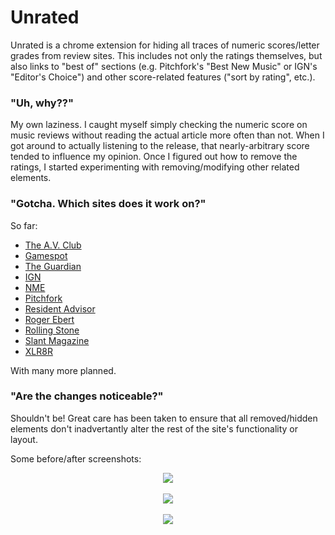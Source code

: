 # Unrated
Unrated is a chrome extension for hiding all traces of numeric scores/letter grades from review sites. This includes not only the ratings themselves, but also links to "best of" sections (e.g. Pitchfork's "Best New Music" or IGN's "Editor's Choice") and other score-related features ("sort by rating", etc.).

### "Uh, why??"
My own laziness. I caught myself simply checking the numeric score on music reviews without reading the actual article more often than not. When I got around to actually listening to the release, that nearly-arbitrary score tended to influence my opinion. Once I figured out how to remove the ratings, I started experimenting with removing/modifying other related elements.

### "Gotcha. Which sites does it work on?"
So far:
- [The A.V. Club](http://www.avclub.com/)
- [Gamespot](http://www.gamespot.com/)
- [The Guardian](http://www.theguardian.com/)
- [IGN](http://www.ign.com/)
- [NME](http://www.nme.com/)
- [Pitchfork](http://pitchfork.com/)
- [Resident Advisor](http://www.residentadvisor.net/)
- [Roger Ebert](http://www.rogerebert.com/)
- [Rolling Stone](http://www.rollingstone.com/)
- [Slant Magazine](http://www.slantmagazine.com/)
- [XLR8R](http://www.xlr8r.com/)

With many more planned.

### "Are the changes noticeable?"
Shouldn't be! Great care has been taken to ensure that all removed/hidden elements don't inadvertantly alter the rest of the site's functionality or layout.

Some before/after screenshots:<br>
<p align="center">
<img src="http://i.imgur.com/AYazmwS.jpg"><br><br>
<img src="http://i.imgur.com/nvPk4tY.jpg"><br><br>
<img src="http://i.imgur.com/04UzDcf.jpg">
</p>
